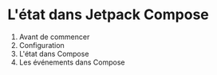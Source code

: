# L'état dans Jetpack Compose

1. Avant de commencer
2. Configuration
3. L'état dans Compose
4. Les événements dans Compose